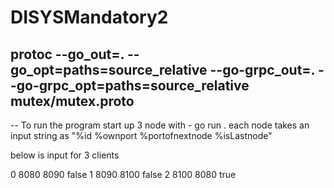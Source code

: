 # DISYSMandatory2

## protoc --go_out=. --go_opt=paths=source_relative --go-grpc_out=. --go-grpc_opt=paths=source_relative mutex/mutex.proto

--
To run the program start up 3 node with - go run . 
each node takes an input string as "%id %ownport %portofnextnode %isLastnode"  

below is input for 3 clients

0 8080 8090 false
1 8090 8100 false
2 8100 8080 true
